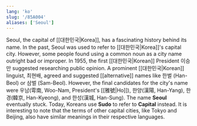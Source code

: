 ```yaml
---
lang: 'ko'
slug: '/85A004'
aliases: ['Seoul']
---
```


Seoul, the capital of [[대한민국|Korea]], has a fascinating history behind its name. In the past, Seoul was used to refer to [[대한민국|Korea]]'s capital city. However, some people found using a common noun as a city name outright bad or improper. In 1955, the first [[대한민국|Korean]] President 이승만 suggested researching public opinion. A prominent [[대한민국|Korean]] linguist, 최현배, agreed and suggested [[alternative]] names like 한벌 (Han-Beol) or 삼벌 (Sam-Beol). However, the final candidates for the city's name were 우남(雩南, Woo-Nam, President's [[雅號|Ho]]), 한양(漢陽, Han-Yang), 한경(韓京, Han-Kyeong), and 한성(漢城, Han-Sung). The name **Seoul** eventually stuck. Today, Koreans use **Sudo** to refer to **Capital** instead. It is interesting to note that the terms of other capital cities, like Tokyo and Beijing, also have similar meanings in their respective languages.
